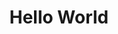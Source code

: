 ---
ee_id: '149'
site: '1'
type: '2'
long_id: 2010-081 Hello World
url: 2010-081-hello-world
title: Hello World
year: '2010'
medium: powder coated CNC bent stainless steel
commission:
add_credit:
dims: 34 5/16 x 4 1/4 x 5
pitch:
ps:
live_url:
related:
youtube:
imgs: hello-world-2010-081-full-database-ropac.jpg
subheading:
year2: '2010'
download:
add_credits:
related_code: https://github.com/coryarcangel/Desktop-Wireform
layout: things-i-made
---
